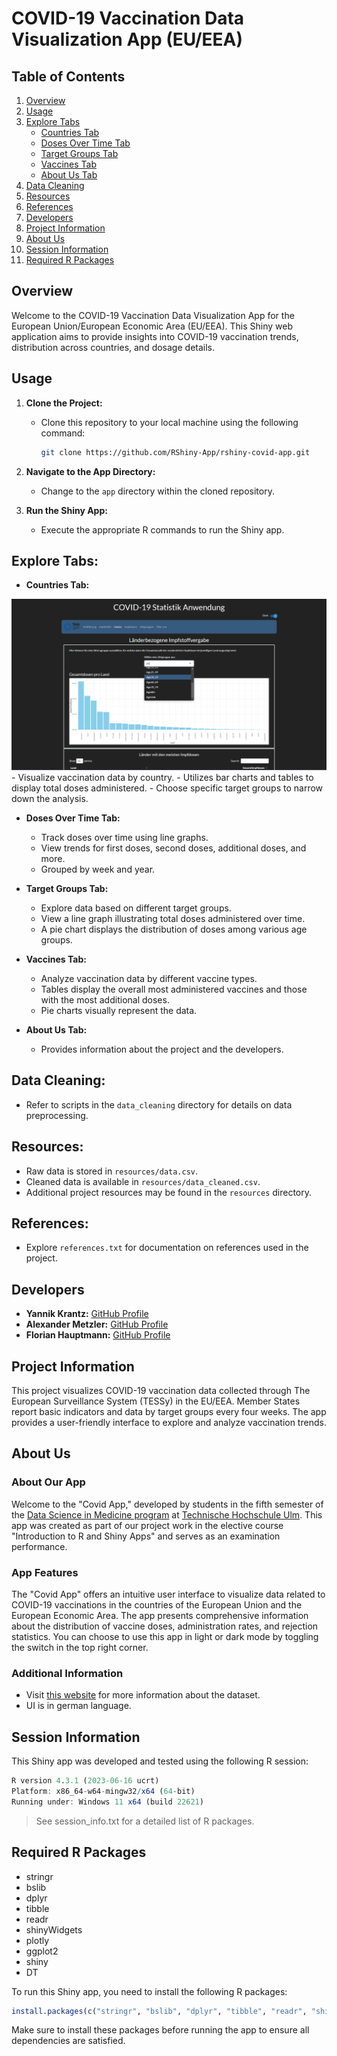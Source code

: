 # COVID-19 Vaccination Data Visualization App (EU/EEA)

## Table of Contents
1. [Overview](#overview)
2. [Usage](#usage)
3. [Explore Tabs](#explore-tabs)
    - [Countries Tab](#countries-tab)
    - [Doses Over Time Tab](#doses-over-time-tab)
    - [Target Groups Tab](#target-groups-tab)
    - [Vaccines Tab](#vaccines-tab)
    - [About Us Tab](#about-us-tab)
4. [Data Cleaning](#data-cleaning)
5. [Resources](#resources)
6. [References](#references)
7. [Developers](#developers)
8. [Project Information](#project-information)
9. [About Us](#about-us)
10. [Session Information](#session-information)
11. [Required R Packages](#required-r-packages)

## Overview

Welcome to the COVID-19 Vaccination Data Visualization App for the European Union/European Economic Area (EU/EEA). This Shiny web application aims to provide insights into COVID-19 vaccination trends, distribution across countries, and dosage details.

## Usage

1. **Clone the Project:**
   - Clone this repository to your local machine using the following command:
     ```bash
     git clone https://github.com/RShiny-App/rshiny-covid-app.git
     ```

2. **Navigate to the App Directory:**
   - Change to the `app` directory within the cloned repository.

3. **Run the Shiny App:**
   - Execute the appropriate R commands to run the Shiny app.

## Explore Tabs:

   - **Countries Tab:**
   <img src="readme_files/tab_countries.png">
     - Visualize vaccination data by country.
     - Utilizes bar charts and tables to display total doses administered.
     - Choose specific target groups to narrow down the analysis.

   - **Doses Over Time Tab:**
     - Track doses over time using line graphs.
     - View trends for first doses, second doses, additional doses, and more.
     - Grouped by week and year.

   - **Target Groups Tab:**
     - Explore data based on different target groups.
     - View a line graph illustrating total doses administered over time.
     - A pie chart displays the distribution of doses among various age groups.

   - **Vaccines Tab:**
     - Analyze vaccination data by different vaccine types.
     - Tables display the overall most administered vaccines and those with the most additional doses.
     - Pie charts visually represent the data.

   - **About Us Tab:**
     - Provides information about the project and the developers.

## Data Cleaning:
   - Refer to scripts in the `data_cleaning` directory for details on data preprocessing.

## Resources:
   - Raw data is stored in `resources/data.csv`.
   - Cleaned data is available in `resources/data_cleaned.csv`.
   - Additional project resources may be found in the `resources` directory.

## References:
   - Explore `references.txt` for documentation on references used in the project.

## Developers

- **Yannik Krantz:** [GitHub Profile](https://github.com/Y4ng0)
- **Alexander Metzler:** [GitHub Profile](https://github.com/alxmtzr)
- **Florian Hauptmann:** [GitHub Profile](https://github.com/Flo3141)

## Project Information

This project visualizes COVID-19 vaccination data collected through The European Surveillance System (TESSy) in the EU/EEA. Member States report basic indicators and data by target groups every four weeks. The app provides a user-friendly interface to explore and analyze vaccination trends.

## About Us

### About Our App

Welcome to the "Covid App," developed by students in the fifth semester of the [Data Science in Medicine program](https://www.thu.de/de/Seiten/Studiengang_DSM.aspx) at [Technische Hochschule Ulm](https://www.thu.de/de). This app was created as part of our project work in the elective course "Introduction to R and Shiny Apps" and serves as an examination performance.

### App Features

The "Covid App" offers an intuitive user interface to visualize data related to COVID-19 vaccinations in the countries of the European Union and the European Economic Area. The app presents comprehensive information about the distribution of vaccine doses, administration rates, and rejection statistics. You can choose to use this app in light or dark mode by toggling the switch in 
the top right corner.

### Additional Information

* Visit [this website](https://www.ecdc.europa.eu/en/publications-data/data-covid-19-vaccination-eu-eea) for more information about the dataset.
* UI is in german language.


## Session Information

This Shiny app was developed and tested using the following R session:

```R
R version 4.3.1 (2023-06-16 ucrt)
Platform: x86_64-w64-mingw32/x64 (64-bit)
Running under: Windows 11 x64 (build 22621)
```
>See session_info.txt for a detailed list of R packages.

## Required R Packages
* stringr
* bslib
* dplyr
* tibble
* readr
* shinyWidgets
* plotly
* ggplot2
* shiny
* DT

To run this Shiny app, you need to install the following R packages:

```R
install.packages(c("stringr", "bslib", "dplyr", "tibble", "readr", "shinyWidgets", "plotly", "ggplot2", "shiny", "DT"))
```

Make sure to install these packages before running the app to ensure all dependencies are satisfied.